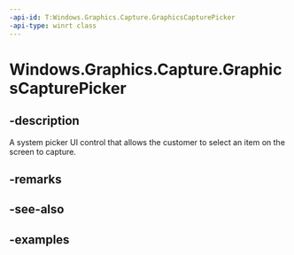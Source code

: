 ```yaml
---
-api-id: T:Windows.Graphics.Capture.GraphicsCapturePicker
-api-type: winrt class
---
```


<!-- Class syntax.
public class GraphicsCapturePicker 
-->

# Windows.Graphics.Capture.GraphicsCapturePicker

## -description

A system picker UI control that allows the customer to select an item on the screen to capture.

## -remarks

## -see-also

## -examples

